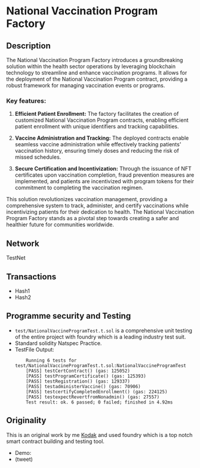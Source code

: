 # National Vaccination Program Factory
##  Description
The National Vaccination Program Factory introduces a groundbreaking solution within the health sector operations by leveraging blockchain technology to streamline and enhance vaccination programs. It allows for the deployment of the National Vaccination Program contract, providing a robust framework for managing vaccination events or programs.
### Key features:
1. **Efficient Patient Enrollment:** The factory facilitates the creation of customized National Vaccination Program contracts, enabling efficient patient enrollment with unique identifiers and tracking capabilities.

2. **Vaccine Administration and Tracking:** The deployed contracts enable seamless vaccine administration while effectively tracking patients' vaccination history, ensuring timely doses and reducing the risk of missed schedules.

3. **Secure Certification and Incentivization:** Through the issuance of NFT certificates upon vaccination completion, fraud prevention measures are implemented, and patients are incentivized with program tokens for their commitment to completing the vaccination regimen.

This solution revolutionizes vaccination management, providing a comprehensive system to track, administer, and certify vaccinations while incentivizing patients for their dedication to health. The National Vaccination Program Factory stands as a pivotal step towards creating a safer and healthier future for communities worldwide.

## Network
TestNet
## Transactions
- Hash1
- Hash2
## Programme security and Testing
- `test/NationalVaccineProgramTest.t.sol` is a comprehensive unit testing of the entire project with foundry which is a leading industry test suit.
- Standard solidity Natspec Practice.
- TestFile Output:
    ```
        Running 6 tests for test/NationalVaccineProgramTest.t.sol:NationalVaccineProgramTest
        [PASS] testCertContract() (gas: 125052)
        [PASS] testProgramCertificate() (gas: 125393)
        [PASS] testRegistration() (gas: 129337)
        [PASS] testadministerVaccine() (gas: 70906)
        [PASS] testcertifyCompletedEnrollment() (gas: 224125)
        [PASS] testexpectRevertfromNonadmin() (gas: 27557)
        Test result: ok. 6 passed; 0 failed; finished in 4.92ms

    ```

## Originality
This is an original work by me [Kodak](https://www.twitter.com/Kodak_Rome) and used foundry which is a top notch smart contract building and testing tool.
- Demo: 
- (tweet)
